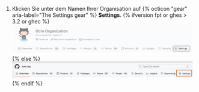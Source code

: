 1. Klicken Sie unter dem Namen Ihrer Organisation auf
{% octicon "gear" aria-label="The Settings gear" %} **Settings**.
  {% ifversion fpt or ghes > 3.2 or ghec %}
  ![Schaltfläche „Organization settings" (Organsationseinstellungen)](/assets/images/help/organizations/organization-settings-tab-with-overview-tab.png)
  {% else %}
  ![Schaltfläche „Organization settings" (Organsationseinstellungen)](/assets/images/help/organizations/organization-settings-tab.png)
  {% endif %}
